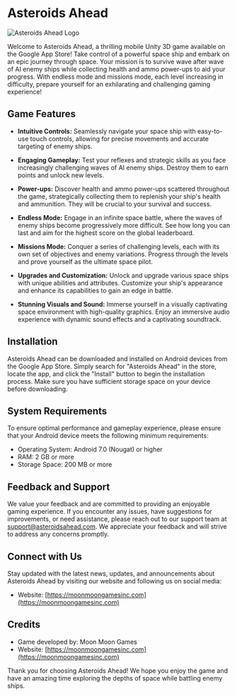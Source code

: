 # Asteroids Ahead

![Asteroids Ahead Logo](https://danielestrada12345.s3.us-east-2.amazonaws.com/Starting+screen.png)

Welcome to Asteroids Ahead, a thrilling mobile Unity 3D game available on the Google App Store! Take control of a powerful space ship and embark on an epic journey through space. Your mission is to survive wave after wave of AI enemy ships while collecting health and ammo power-ups to aid your progress. With endless mode and missions mode, each level increasing in difficulty, prepare yourself for an exhilarating and challenging gaming experience!

## Game Features

- **Intuitive Controls:** Seamlessly navigate your space ship with easy-to-use touch controls, allowing for precise movements and accurate targeting of enemy ships.

- **Engaging Gameplay:** Test your reflexes and strategic skills as you face increasingly challenging waves of AI enemy ships. Destroy them to earn points and unlock new levels.

- **Power-ups:** Discover health and ammo power-ups scattered throughout the game, strategically collecting them to replenish your ship's health and ammunition. They will be crucial to your survival and success.

- **Endless Mode:** Engage in an infinite space battle, where the waves of enemy ships become progressively more difficult. See how long you can last and aim for the highest score on the global leaderboard.

- **Missions Mode:** Conquer a series of challenging levels, each with its own set of objectives and enemy variations. Progress through the levels and prove yourself as the ultimate space pilot.

- **Upgrades and Customization:** Unlock and upgrade various space ships with unique abilities and attributes. Customize your ship's appearance and enhance its capabilities to gain an edge in battle.

- **Stunning Visuals and Sound:** Immerse yourself in a visually captivating space environment with high-quality graphics. Enjoy an immersive audio experience with dynamic sound effects and a captivating soundtrack.

## Installation

Asteroids Ahead can be downloaded and installed on Android devices from the Google App Store. Simply search for "Asteroids Ahead" in the store, locate the app, and click the "Install" button to begin the installation process. Make sure you have sufficient storage space on your device before downloading.

## System Requirements

To ensure optimal performance and gameplay experience, please ensure that your Android device meets the following minimum requirements:

- Operating System: Android 7.0 (Nougat) or higher
- RAM: 2 GB or more
- Storage Space: 200 MB or more

## Feedback and Support

We value your feedback and are committed to providing an enjoyable gaming experience. If you encounter any issues, have suggestions for improvements, or need assistance, please reach out to our support team at support@asteroidsahead.com. We appreciate your feedback and will strive to address any concerns promptly.

## Connect with Us

Stay updated with the latest news, updates, and announcements about Asteroids Ahead by visiting our website and following us on social media:

- Website: [https://moonmoongamesinc.com](https://moonmoongamesinc.com)

## Credits

- Game developed by: Moon Moon Games
- Website: [https://moonmoongamesinc.com](https://moonmoongamesinc.com)

Thank you for choosing Asteroids Ahead! We hope you enjoy the game and have an amazing time exploring the depths of space while battling enemy ships.
